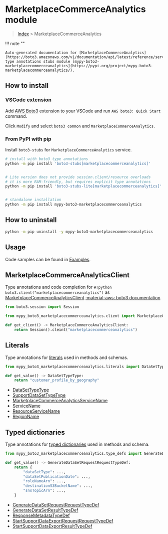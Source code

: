 #  MarketplaceCommerceAnalytics module

> [Index](../README.md) > MarketplaceCommerceAnalytics

!!! note ""

    Auto-generated documentation for [MarketplaceCommerceAnalytics](https://boto3.amazonaws.com/v1/documentation/api/latest/reference/services/marketplacecommerceanalytics.html#MarketplaceCommerceAnalytics)
    type annotations stubs module [mypy-boto3-marketplacecommerceanalytics](https://pypi.org/project/mypy-boto3-marketplacecommerceanalytics/).

## How to install

### VSCode extension

Add [AWS Boto3](https://marketplace.visualstudio.com/items?itemName=Boto3typed.boto3-ide)
extension to your VSCode and run `AWS boto3: Quick Start` command.

Click `Modify` and select `boto3 common` and `MarketplaceCommerceAnalytics`.

### From PyPI with pip

Install `boto3-stubs` for `MarketplaceCommerceAnalytics` service.

```bash
# install with boto3 type annotations
python -m pip install 'boto3-stubs[marketplacecommerceanalytics]'


# Lite version does not provide session.client/resource overloads
# it is more RAM-friendly, but requires explicit type annotations
python -m pip install 'boto3-stubs-lite[marketplacecommerceanalytics]'


# standalone installation
python -m pip install mypy-boto3-marketplacecommerceanalytics
```



## How to uninstall

```bash
python -m pip uninstall -y mypy-boto3-marketplacecommerceanalytics
```

## Usage

Code samples can be found in [Examples](./usage.md).

## MarketplaceCommerceAnalyticsClient

Type annotations and code completion for  `#!python boto3.client("marketplacecommerceanalytics")` as [MarketplaceCommerceAnalyticsClient](./client.md)
[:material-aws: boto3 documentation](https://boto3.amazonaws.com/v1/documentation/api/latest/reference/services/marketplacecommerceanalytics.html#MarketplaceCommerceAnalytics.Client)

```python title="Usage example"
from boto3.session import Session

from mypy_boto3_marketplacecommerceanalytics.client import MarketplaceCommerceAnalyticsClient

def get_client() -> MarketplaceCommerceAnalyticsClient:
    return Session().cleint("marketplacecommerceanalytics")
```









## Literals

Type annotations for [literals](./literals.md) used in methods and schemas.

```python title="Usage example"
from mypy_boto3_marketplacecommerceanalytics.literals import DataSetTypeType

def get_value() -> DataSetTypeType:
    return "customer_profile_by_geography"
```

- [DataSetTypeType](./literals.md#datasettypetype)
- [SupportDataSetTypeType](./literals.md#supportdatasettypetype)
- [MarketplaceCommerceAnalyticsServiceName](./literals.md#marketplacecommerceanalyticsservicename)
- [ServiceName](./literals.md#servicename)
- [ResourceServiceName](./literals.md#resourceservicename)
- [RegionName](./literals.md#regionname)




## Typed dictionaries

Type annotations for [typed dictionaries](./type_defs.md) used in methods and schema.

```python title="Usage example"
from mypy_boto3_marketplacecommerceanalytics.type_defs import GenerateDataSetRequestRequestTypeDef

def get_value() -> GenerateDataSetRequestRequestTypeDef:
    return {
        "dataSetType": ...,
        "dataSetPublicationDate": ...,
        "roleNameArn": ...,
        "destinationS3BucketName": ...,
        "snsTopicArn": ...,
    }
```

- [GenerateDataSetRequestRequestTypeDef](./type_defs.md#generatedatasetrequestrequesttypedef)
- [GenerateDataSetResultTypeDef](./type_defs.md#generatedatasetresulttypedef)
- [ResponseMetadataTypeDef](./type_defs.md#responsemetadatatypedef)
- [StartSupportDataExportRequestRequestTypeDef](./type_defs.md#startsupportdataexportrequestrequesttypedef)
- [StartSupportDataExportResultTypeDef](./type_defs.md#startsupportdataexportresulttypedef)

